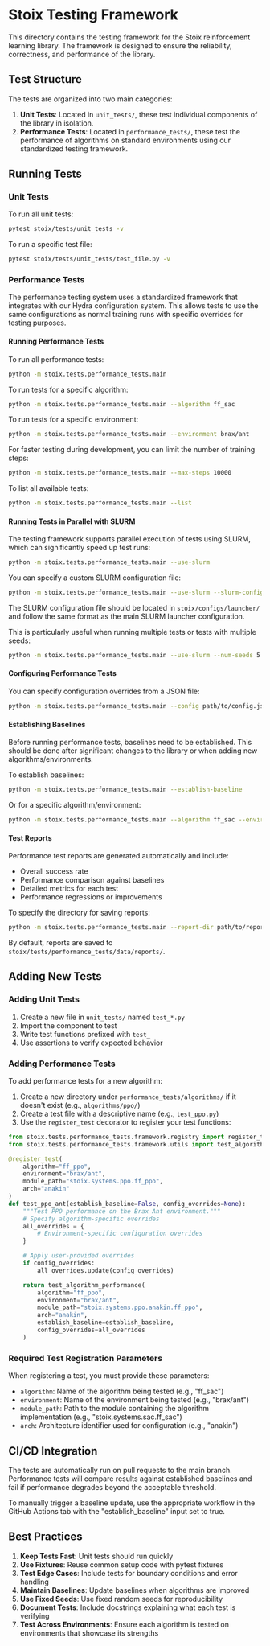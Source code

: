 # Stoix Testing Framework

This directory contains the testing framework for the Stoix reinforcement learning library. The framework is designed to ensure the reliability, correctness, and performance of the library.

## Test Structure

The tests are organized into two main categories:

1. **Unit Tests**: Located in `unit_tests/`, these test individual components of the library in isolation.
2. **Performance Tests**: Located in `performance_tests/`, these test the performance of algorithms on standard environments using our standardized testing framework.

## Running Tests

### Unit Tests

To run all unit tests:

```bash
pytest stoix/tests/unit_tests -v
```

To run a specific test file:

```bash
pytest stoix/tests/unit_tests/test_file.py -v
```

### Performance Tests

The performance testing system uses a standardized framework that integrates with our Hydra configuration system. This allows tests to use the same configurations as normal training runs with specific overrides for testing purposes.

#### Running Performance Tests

To run all performance tests:

```bash
python -m stoix.tests.performance_tests.main
```

To run tests for a specific algorithm:

```bash
python -m stoix.tests.performance_tests.main --algorithm ff_sac
```

To run tests for a specific environment:

```bash
python -m stoix.tests.performance_tests.main --environment brax/ant
```

For faster testing during development, you can limit the number of training steps:

```bash
python -m stoix.tests.performance_tests.main --max-steps 10000
```

To list all available tests:

```bash
python -m stoix.tests.performance_tests.main --list
```

#### Running Tests in Parallel with SLURM

The testing framework supports parallel execution of tests using SLURM, which can significantly speed up test runs:

```bash
python -m stoix.tests.performance_tests.main --use-slurm
```

You can specify a custom SLURM configuration file:

```bash
python -m stoix.tests.performance_tests.main --use-slurm --slurm-config custom_slurm
```

The SLURM configuration file should be located in `stoix/configs/launcher/` and follow the same format as the main SLURM launcher configuration.

This is particularly useful when running multiple tests or tests with multiple seeds:

```bash
python -m stoix.tests.performance_tests.main --use-slurm --num-seeds 5
```

#### Configuring Performance Tests

You can specify configuration overrides from a JSON file:

```bash
python -m stoix.tests.performance_tests.main --config path/to/config.json
```

#### Establishing Baselines

Before running performance tests, baselines need to be established. This should be done after significant changes to the library or when adding new algorithms/environments.

To establish baselines:

```bash
python -m stoix.tests.performance_tests.main --establish-baseline
```

Or for a specific algorithm/environment:

```bash
python -m stoix.tests.performance_tests.main --algorithm ff_sac --environment brax/ant --establish-baseline
```

#### Test Reports

Performance test reports are generated automatically and include:
- Overall success rate
- Performance comparison against baselines
- Detailed metrics for each test
- Performance regressions or improvements

To specify the directory for saving reports:

```bash
python -m stoix.tests.performance_tests.main --report-dir path/to/reports
```

By default, reports are saved to `stoix/tests/performance_tests/data/reports/`.

## Adding New Tests

### Adding Unit Tests

1. Create a new file in `unit_tests/` named `test_*.py`
2. Import the component to test
3. Write test functions prefixed with `test_`
4. Use assertions to verify expected behavior

### Adding Performance Tests

To add performance tests for a new algorithm:

1. Create a new directory under `performance_tests/algorithms/` if it doesn't exist (e.g., `algorithms/ppo/`)
2. Create a test file with a descriptive name (e.g., `test_ppo.py`)
3. Use the `register_test` decorator to register your test functions:

```python
from stoix.tests.performance_tests.framework.registry import register_test
from stoix.tests.performance_tests.framework.utils import test_algorithm_performance

@register_test(
    algorithm="ff_ppo",
    environment="brax/ant",
    module_path="stoix.systems.ppo.ff_ppo",
    arch="anakin"
)
def test_ppo_ant(establish_baseline=False, config_overrides=None):
    """Test PPO performance on the Brax Ant environment."""
    # Specify algorithm-specific overrides
    all_overrides = {
        # Environment-specific configuration overrides
    }

    # Apply user-provided overrides
    if config_overrides:
        all_overrides.update(config_overrides)

    return test_algorithm_performance(
        algorithm="ff_ppo",
        environment="brax/ant",
        module_path="stoix.systems.ppo.anakin.ff_ppo",
        arch="anakin",
        establish_baseline=establish_baseline,
        config_overrides=all_overrides
    )
```

### Required Test Registration Parameters

When registering a test, you must provide these parameters:

- `algorithm`: Name of the algorithm being tested (e.g., "ff_sac")
- `environment`: Name of the environment being tested (e.g., "brax/ant")
- `module_path`: Path to the module containing the algorithm implementation (e.g., "stoix.systems.sac.ff_sac")
- `arch`: Architecture identifier used for configuration (e.g., "anakin")

## CI/CD Integration

The tests are automatically run on pull requests to the main branch. Performance tests will compare results against established baselines and fail if performance degrades beyond the acceptable threshold.

To manually trigger a baseline update, use the appropriate workflow in the GitHub Actions tab with the "establish_baseline" input set to true.

## Best Practices

1. **Keep Tests Fast**: Unit tests should run quickly
2. **Use Fixtures**: Reuse common setup code with pytest fixtures
3. **Test Edge Cases**: Include tests for boundary conditions and error handling
4. **Maintain Baselines**: Update baselines when algorithms are improved
5. **Use Fixed Seeds**: Use fixed random seeds for reproducibility
6. **Document Tests**: Include docstrings explaining what each test is verifying
7. **Test Across Environments**: Ensure each algorithm is tested on environments that showcase its strengths
